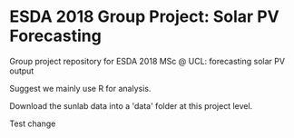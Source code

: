 # ESDA 2018 Group Project: Solar PV Forecasting

Group project repository for ESDA 2018 MSc @ UCL: forecasting solar PV output

Suggest we mainly use R for analysis.

Download the sunlab data into a 'data' folder at this project level.

Test change

